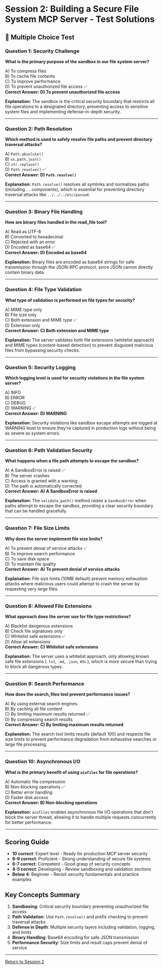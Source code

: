 # Session 2: Building a Secure File System MCP Server - Test Solutions

## 📝 Multiple Choice Test

### Question 1: Security Challenge
**What is the primary purpose of the sandbox in our file system server?**

A) To compress files  
B) To cache file contents  
C) To improve performance  
D) To prevent unauthorized file access ✅  
**Correct Answer: D) To prevent unauthorized file access**

**Explanation:** The sandbox is the critical security boundary that restricts all file operations to a designated directory, preventing access to sensitive system files and implementing defense-in-depth security.

---

### Question 2: Path Resolution
**Which method is used to safely resolve file paths and prevent directory traversal attacks?**

A) `Path.absolute()`  
B) `os.path.join()`  
C) `str.replace()`  
D) `Path.resolve()` ✅  
**Correct Answer: D) `Path.resolve()`**

**Explanation:** `Path.resolve()` resolves all symlinks and normalizes paths (including `..` components), which is essential for preventing directory traversal attacks like `../../../etc/passwd`.

---

### Question 3: Binary File Handling
**How are binary files handled in the read_file tool?**

A) Read as UTF-8  
B) Converted to hexadecimal  
C) Rejected with an error  
D) Encoded as base64 ✅  
**Correct Answer: D) Encoded as base64**

**Explanation:** Binary files are encoded as base64 strings for safe transmission through the JSON-RPC protocol, since JSON cannot directly contain binary data.

---

### Question 4: File Type Validation
**What type of validation is performed on file types for security?**

A) MIME type only  
B) File size only  
C) Both extension and MIME type ✅  
D) Extension only  
**Correct Answer: C) Both extension and MIME type**

**Explanation:** The server validates both file extensions (whitelist approach) and MIME types (content-based detection) to prevent disguised malicious files from bypassing security checks.

---

### Question 5: Security Logging
**Which logging level is used for security violations in the file system server?**

A) INFO  
B) ERROR  
C) DEBUG  
D) WARNING ✅  
**Correct Answer: D) WARNING**

**Explanation:** Security violations like sandbox escape attempts are logged at WARNING level to ensure they're captured in production logs without being as severe as system errors.

---

### Question 6: Path Validation Security
**What happens when a file path attempts to escape the sandbox?**

A) A SandboxError is raised ✅  
B) The server crashes  
C) Access is granted with a warning  
D) The path is automatically corrected  
**Correct Answer: A) A SandboxError is raised**

**Explanation:** The `validate_path()` method raises a `SandboxError` when paths attempt to escape the sandbox, providing a clear security boundary that can be handled gracefully.

---

### Question 7: File Size Limits
**Why does the server implement file size limits?**

A) To prevent denial of service attacks ✅  
B) To improve search performance  
C) To save disk space  
D) To maintain file quality  
**Correct Answer: A) To prevent denial of service attacks**

**Explanation:** File size limits (10MB default) prevent memory exhaustion attacks where malicious users could attempt to crash the server by requesting very large files.

---

### Question 8: Allowed File Extensions
**What approach does the server use for file type restrictions?**

A) Blacklist dangerous extensions  
B) Check file signatures only  
C) Whitelist safe extensions ✅  
D) Allow all extensions  
**Correct Answer: C) Whitelist safe extensions**

**Explanation:** The server uses a whitelist approach, only allowing known safe file extensions (`.txt`, `.md`, `.json`, etc.), which is more secure than trying to block all dangerous types.

---

### Question 9: Search Performance
**How does the search_files tool prevent performance issues?**

A) By using external search engines  
B) By caching all file content  
C) By limiting maximum results returned ✅  
D) By compressing search results  
**Correct Answer: C) By limiting maximum results returned**

**Explanation:** The search tool limits results (default 100) and respects file size limits to prevent performance degradation from exhaustive searches or large file processing.

---

### Question 10: Asynchronous I/O
**What is the primary benefit of using `aiofiles` for file operations?**

A) Automatic file compression  
B) Non-blocking operations ✅  
C) Better error handling  
D) Faster disk access  
**Correct Answer: B) Non-blocking operations**

**Explanation:** `aiofiles` enables asynchronous file I/O operations that don't block the server thread, allowing it to handle multiple requests concurrently for better performance.

---

## Scoring Guide

- **10 correct**: Expert level - Ready for production MCP server security  
- **8-9 correct**: Proficient - Strong understanding of secure file systems  
- **6-7 correct**: Competent - Good grasp of security concepts  
- **4-5 correct**: Developing - Review sandboxing and validation sections  
- **Below 4**: Beginner - Revisit security fundamentals and practice examples  

## Key Concepts Summary

1. **Sandboxing**: Critical security boundary preventing unauthorized file access  
2. **Path Validation**: Use `Path.resolve()` and prefix checking to prevent traversal attacks  
3. **Defense in Depth**: Multiple security layers including validation, logging, and limits  
4. **Binary Handling**: Base64 encoding for safe JSON transmission  
5. **Performance Security**: Size limits and result caps prevent denial of service  

---

[Return to Session 2](Session2_FileSystem_MCP_Server.md)